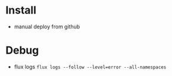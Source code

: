 # Install

* manual deploy from github

# Debug

* flux logs `flux logs --follow --level=error --all-namespaces`